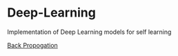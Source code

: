 # Deep-Learning
Implementation of Deep Learning models for self learning

[Back Propogation](https://github.com/mohd-muzamil/Deep-Learning/blob/main/BackPropogation.ipynb)
